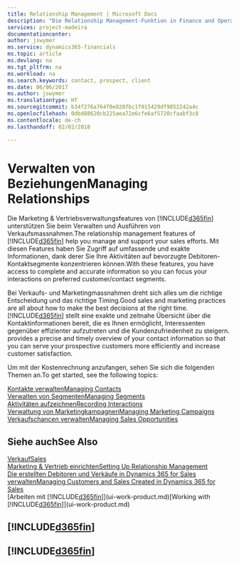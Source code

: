 ```yaml
---
title: Relationship Management | Microsoft Docs
description: "Die Relationship Management-Funktion in Finance and Operations, Business edition unterstützt Ihr Verkaufsanstrengungen und Sie können damit auf Informationen Ihrer Kontakte und auf Vermögensfunktionen effizient zugreifen."
services: project-madeira
documentationcenter: 
author: jswymer
ms.service: dynamics365-financials
ms.topic: article
ms.devlang: na
ms.tgt_pltfrm: na
ms.workload: na
ms.search.keywords: contact, prospect, client
ms.date: 06/06/2017
ms.author: jswymer
ms.translationtype: HT
ms.sourcegitcommit: b34f276a764f0e828fbc1f015429df9852242a4c
ms.openlocfilehash: 0dbd88620cb225aea72e6cfe6af5720cfaabf3c8
ms.contentlocale: de-ch
ms.lasthandoff: 02/02/2018

---
```

# <a name="managing-relationships"></a><span data-ttu-id="eb86f-103">Verwalten von Beziehungen</span><span class="sxs-lookup"><span data-stu-id="eb86f-103">Managing Relationships</span></span>
<span data-ttu-id="eb86f-104">Die Marketing & Vertriebsverwaltungsfeatures von [!INCLUDE[d365fin](includes/d365fin_md.md)] unterstützen Sie beim Verwalten und Ausführen von Verkaufsmassnahmen.</span><span class="sxs-lookup"><span data-stu-id="eb86f-104">The relationship management features of [!INCLUDE[d365fin](includes/d365fin_md.md)] help you manage and support your sales efforts.</span></span> <span data-ttu-id="eb86f-105">Mit diesen Features haben Sie Zugriff auf umfassende und exakte Informationen, dank derer Sie Ihre Aktivitäten auf bevorzugte Debitoren-Kontaktsegmente konzentrieren können.</span><span class="sxs-lookup"><span data-stu-id="eb86f-105">With these features, you have access to complete and accurate information so you can focus your interactions on preferred customer/contact segments.</span></span>

<span data-ttu-id="eb86f-106">Bei Verkaufs- und Marketingmassnahmen dreht sich alles um die richtige Entscheidung und das richtige Timing.</span><span class="sxs-lookup"><span data-stu-id="eb86f-106">Good sales and marketing practices are all about how to make the best decisions at the right time.</span></span> [!INCLUDE[d365fin](includes/d365fin_md.md)]<span data-ttu-id="eb86f-107"> stellt eine exakte und zeitnahe Übersicht über die Kontaktinformationen bereit, die es Ihnen ermöglicht, Interessenten gegenüber effizienter aufzutreten und die Kundenzufriedenheit zu steigern.</span><span class="sxs-lookup"><span data-stu-id="eb86f-107"> provides a precise and timely overview of your contact information so that you can serve your prospective customers more efficiently and increase customer satisfaction.</span></span>

<span data-ttu-id="eb86f-108">Um mit der Kostenrechnung anzufangen, sehen Sie sich die folgenden Themen an.</span><span class="sxs-lookup"><span data-stu-id="eb86f-108">To get started, see the following topics:</span></span>

[<span data-ttu-id="eb86f-109">Kontakte verwalten</span><span class="sxs-lookup"><span data-stu-id="eb86f-109">Managing Contacts</span></span>](marketing-contacts.md)  
[<span data-ttu-id="eb86f-110">Verwalten von Segmenten</span><span class="sxs-lookup"><span data-stu-id="eb86f-110">Managing Segments</span></span>](marketing-segments.md)  
[<span data-ttu-id="eb86f-111">Aktivitäten aufzeichnen</span><span class="sxs-lookup"><span data-stu-id="eb86f-111">Recording Interactions</span></span>](marketing-interactions.md)  
[<span data-ttu-id="eb86f-112">Verwaltung von Marketingkampagnen</span><span class="sxs-lookup"><span data-stu-id="eb86f-112">Managing Marketing Campaigns</span></span>](marketing-campaigns.md)  
[<span data-ttu-id="eb86f-113">Verkaufschancen verwalten</span><span class="sxs-lookup"><span data-stu-id="eb86f-113">Managing Sales Opportunities</span></span>](marketing-manage-sales-opportunities.md)

## <a name="see-also"></a><span data-ttu-id="eb86f-114">Siehe auch</span><span class="sxs-lookup"><span data-stu-id="eb86f-114">See Also</span></span>
[<span data-ttu-id="eb86f-115">Verkauf</span><span class="sxs-lookup"><span data-stu-id="eb86f-115">Sales</span></span>](sales-manage-sales.md)  
[<span data-ttu-id="eb86f-116">Marketing & Vertrieb einrichten</span><span class="sxs-lookup"><span data-stu-id="eb86f-116">Setting Up Relationship Management</span></span>](marketing-setup-marketing.md)  
[<span data-ttu-id="eb86f-117">Die erstellten Debitoren und Verkäufe in Dynamics 365 for Sales verwalten</span><span class="sxs-lookup"><span data-stu-id="eb86f-117">Managing Customers and Sales Created in Dynamics 365 for Sales</span></span>](marketing-integrate-dynamicscrm.md)  
<span data-ttu-id="eb86f-118">[Arbeiten mit [!INCLUDE[d365fin](includes/d365fin_md.md)]](ui-work-product.md)</span><span class="sxs-lookup"><span data-stu-id="eb86f-118">[Working with [!INCLUDE[d365fin](includes/d365fin_md.md)]](ui-work-product.md)</span></span>  

## [!INCLUDE[d365fin](includes/free_trial_md.md)]  
## [!INCLUDE[d365fin](includes/training_link_md.md)]

